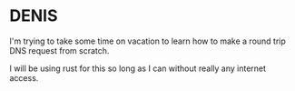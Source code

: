DENIS
=====

I'm trying to take some time on vacation to learn how to make a round trip DNS request from scratch.

I will be using rust for this so long as I can without really any internet access.
